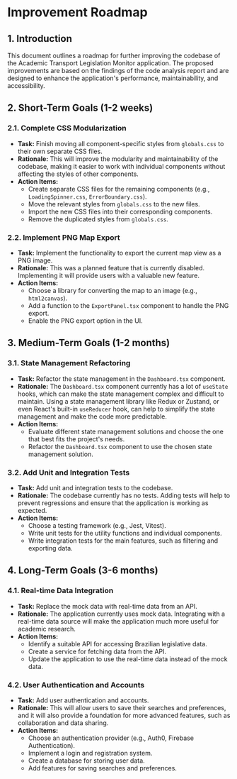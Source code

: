 # Improvement Roadmap

## 1. Introduction

This document outlines a roadmap for further improving the codebase of the Academic Transport Legislation Monitor application. The proposed improvements are based on the findings of the code analysis report and are designed to enhance the application's performance, maintainability, and accessibility.

## 2. Short-Term Goals (1-2 weeks)

### 2.1. Complete CSS Modularization

*   **Task:** Finish moving all component-specific styles from `globals.css` to their own separate CSS files.
*   **Rationale:** This will improve the modularity and maintainability of the codebase, making it easier to work with individual components without affecting the styles of other components.
*   **Action Items:**
    *   Create separate CSS files for the remaining components (e.g., `LoadingSpinner.css`, `ErrorBoundary.css`).
    *   Move the relevant styles from `globals.css` to the new files.
    *   Import the new CSS files into their corresponding components.
    *   Remove the duplicated styles from `globals.css`.

### 2.2. Implement PNG Map Export

*   **Task:** Implement the functionality to export the current map view as a PNG image.
*   **Rationale:** This was a planned feature that is currently disabled. Implementing it will provide users with a valuable new feature.
*   **Action Items:**
    *   Choose a library for converting the map to an image (e.g., `html2canvas`).
    *   Add a function to the `ExportPanel.tsx` component to handle the PNG export.
    *   Enable the PNG export option in the UI.

## 3. Medium-Term Goals (1-2 months)

### 3.1. State Management Refactoring

*   **Task:** Refactor the state management in the `Dashboard.tsx` component.
*   **Rationale:** The `Dashboard.tsx` component currently has a lot of `useState` hooks, which can make the state management complex and difficult to maintain. Using a state management library like Redux or Zustand, or even React's built-in `useReducer` hook, can help to simplify the state management and make the code more predictable.
*   **Action Items:**
    *   Evaluate different state management solutions and choose the one that best fits the project's needs.
    *   Refactor the `Dashboard.tsx` component to use the chosen state management solution.

### 3.2. Add Unit and Integration Tests

*   **Task:** Add unit and integration tests to the codebase.
*   **Rationale:** The codebase currently has no tests. Adding tests will help to prevent regressions and ensure that the application is working as expected.
*   **Action Items:**
    *   Choose a testing framework (e.g., Jest, Vitest).
    *   Write unit tests for the utility functions and individual components.
    *   Write integration tests for the main features, such as filtering and exporting data.

## 4. Long-Term Goals (3-6 months)

### 4.1. Real-time Data Integration

*   **Task:** Replace the mock data with real-time data from an API.
*   **Rationale:** The application currently uses mock data. Integrating with a real-time data source will make the application much more useful for academic research.
*   **Action Items:**
    *   Identify a suitable API for accessing Brazilian legislative data.
    *   Create a service for fetching data from the API.
    *   Update the application to use the real-time data instead of the mock data.

### 4.2. User Authentication and Accounts

*   **Task:** Add user authentication and accounts.
*   **Rationale:** This will allow users to save their searches and preferences, and it will also provide a foundation for more advanced features, such as collaboration and data sharing.
*   **Action Items:**
    *   Choose an authentication provider (e.g., Auth0, Firebase Authentication).
    *   Implement a login and registration system.
    *   Create a database for storing user data.
    *   Add features for saving searches and preferences.
